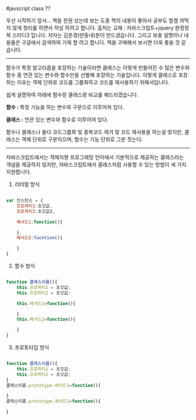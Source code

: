 #javscript class ??

우선 시작하기 앞서... 책을 한권 샀는데 보는 도중 책의 내용이 좋아서 공부도 할겸 까먹지 않게 정리를 하면서 작성 하려고 합니다. 
출처는 교재 : 자바스크립트+jquery 완정정복 스터디3 입니다. 저자는 김춘경(딴동네)분이 만드셨습니다. 그리고 보충 설명이나 내용들은 구글에서 검색하여 기재 할 려고 합니다. 책을 구매해서 보시면 더욱 좋을 것 같습니다. 

---

함수가 특정 알고리즘을 포장하는 기술이라면 클래스는 이렇게 만들어진 수 많은 변수와 함수 중 연관 있는 변수와 함수만을 선별해 포장하는 기술입니다. 이렇게 클래스로 포장하는 이유는 객체 단위로 코드를 그룹화하고 코드를 재사용하기 위해서입니다. 

쉽게 설명하여 아래에 함수랑 클래스랑 비교를 해드리겠습니다.

**함수 :** 특정 기능을 하는 변수와 구문으로 이루어져 있다.

**클래스 :** 연관 있는 변수와 함수로 이루어져 있다.

함수나 클래스나 둘다 코드그룹화 및 중복코드 제거 및 코드 재사용을 하는걸 맞지만, 클래스는 객체 단위로 구분지으며, 함수는 기능 단위로 그분 짓는다.

---

자바스크립트에서는 객체지향 프로그래밍 언어에서 기본적으로 제공하는 클래스라는 개념을 제공하지 않지만, 자바스크립트에서 클래스처럼 사용할 수 있는 방법이 세 가지 지원합니다. 

1. 리터럴 방식

```javascript

var 인스턴스 = {
	프로퍼티1:초깃값,
	프로퍼티2:초깃값2,

	메서드1:function(){

	},
	메서드2:fucntion(){

	}
}

```

2. 함수 방식

```javascript

function 클래스이름(){
	this.프로퍼티1 = 초깃값;
	this.프로퍼티2 = 초깃값;

	this.메서드1=function(){

	}
	this.메서드2=function(){

	}	
}

```

3. 프로토타입 방식

```javascript

function 클래스이름(){
	this.프로퍼티1 = 초깃값;
	this.프로퍼티2 = 초깃값;
}
클래스이름.prototype.메서드1=function(){

}
클래스이름.prototype.메서드2=function(){

}
```

